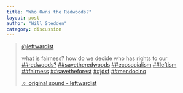 ```yaml
---
title: "Who Owns the Redwoods?"
layout: post
author: "Will Stedden"
category: discussion
---
```



<blockquote class="tiktok-embed" cite="https://www.tiktok.com/@leftwardist/video/6960821046387690757" data-video-id="6960821046387690757" style="max-width: 605px;min-width: 325px;" > <section> <a target="_blank" title="@leftwardist" href="https://www.tiktok.com/@leftwardist">@leftwardist</a> <p>what is fairness? how do we decide who has rights to our <a title="redwoods?" target="_blank" href="https://www.tiktok.com/tag/redwoods%3F">##redwoods?</a> <a title="savetheredwoods" target="_blank" href="https://www.tiktok.com/tag/savetheredwoods">##savetheredwoods</a> <a title="ecosocialism" target="_blank" href="https://www.tiktok.com/tag/ecosocialism">##ecosocialism</a> <a title="leftism" target="_blank" href="https://www.tiktok.com/tag/leftism">##leftism</a> <a title="fairness" target="_blank" href="https://www.tiktok.com/tag/fairness">##fairness</a> <a title="savetheforest" target="_blank" href="https://www.tiktok.com/tag/savetheforest">##savetheforest</a> <a title="jdsf" target="_blank" href="https://www.tiktok.com/tag/jdsf">##jdsf</a> <a title="mendocino" target="_blank" href="https://www.tiktok.com/tag/mendocino">##mendocino</a></p> <a target="_blank" title="♬ original sound - leftwardist" href="https://www.tiktok.com/music/original-sound-6960820921934351109">♬ original sound - leftwardist</a> </section> </blockquote> <script async src="https://www.tiktok.com/embed.js"></script>